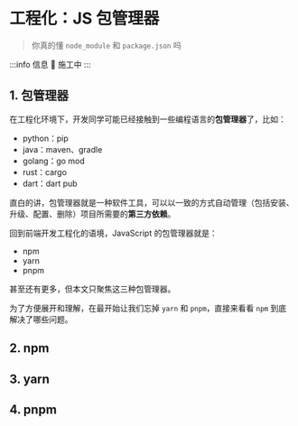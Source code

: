 # 工程化：JS 包管理器

> 你真的懂 `node_module` 和 `package.json` 吗

:::info 信息
🚧 施工中
:::

## 1. 包管理器

在工程化环境下，开发同学可能已经接触到一些编程语言的**包管理器**了，比如：

- python：pip
- java：maven、gradle
- golang：go mod
- rust：cargo
- dart：dart pub

直白的讲，包管理器就是一种软件工具，可以以一致的方式自动管理（包括安装、升级、配置、删除）项目所需要的**第三方依赖**。

回到前端开发工程化的语境，JavaScript 的包管理器就是：

- npm
- yarn
- pnpm

甚至还有更多，但本文只聚焦这三种包管理器。

为了方便展开和理解，在最开始让我们忘掉 `yarn` 和 `pnpm`，直接来看看 `npm` 到底解决了哪些问题。

## 2. npm

## 3. yarn

## 4. pnpm
